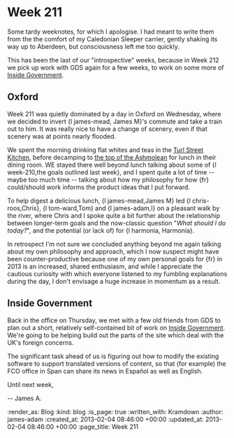 Week 211
========

Some tardy weeknotes, for which I apologise. I had meant to write them from the the comfort of my Caledonian Sleeper carrier, gently shaking its way up to Aberdeen, but consciousness left me too quickly.

This has been the last of our "introspective" weeks, because in Week 212 we pick up work with GDS again for a few weeks, to work on some more of [Inside Government](http://gov.uk/government).

Oxford
------

Week 211 was quietly dominated by a day in Oxford on Wednesday, where we decided to invert {l james-mead, James M}'s commute and take a train out to him. It was really nice to have a change of scenery, even if that scenery was at points nearly flooded.

We spent the morning drinking flat whites and teas in the [Turl Street Kitchen](http://turlstreetkitchen.co.uk/), before decamping to [the top of the Ashmolean](http://www.ashmolean.org/eating/) for lunch in their dining room. WE stayed there well beyond lunch talking about some of {l week-210,the goals outlined last week}, and I spent quite a lot of time -- maybe too much time -- talking about how my philosophy for how {fr} could/should work informs the product ideas that I put forward.

To help digest a delicious lunch, {l james-mead,James M} led {l chris-roos,Chris}, {l tom-ward,Tom} and {l james-adam,I} on a pleasant walk by the river, where Chris and I spoke quite a bit further about the relationship between longer-term goals and the now-classic question "*What should I do today?*", and the potential (or lack of) for {l harmonia, Harmonia}.

In retrospect I'm not sure we concluded anything beyond me again talking about my own philosophy and approach, which I now suspect might have been counter-productive because one of my own personal goals for {fr} in 2013 is an increased, shared enthusiasm, and while I appreciate the cautious curiosity with which everyone listened to my fumbling explanations during the day, I don't envisage a huge increase in momentum as a result.


Inside Government
------

Back in the office on Thursday, we met with a few old friends from GDS to plan out a short, relatively self-contained bit of work on [Inside Government](http://gov.uk/government). We're going to be helping build out the parts of the site which deal with the UK's foreign concerns.

The significant task ahead of us is figuring out how to modify the existing software to support translated versions of content, so that (for example) the FCO office in Span can share its news in Español as well as English.

Until next week,

-- James A.


:render_as: Blog
:kind: blog
:is_page: true
:written_with: Kramdown
:author: james-adam
:created_at: 2013-02-04 08:46:00 +00:00
:updated_at: 2013-02-04 08:46:00 +00:00
:page_title: Week 211
